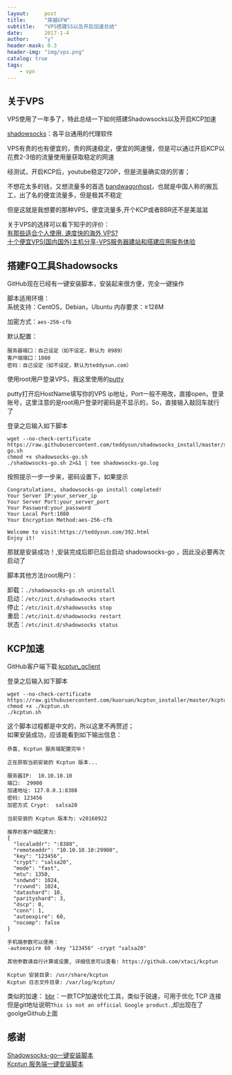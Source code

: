 ```yaml
---
layout:     post
title:      "穿越GFW"
subtitle:   "VPS搭建SS以及开启加速总结"
date:       2017-1-4
author:     "y"
header-mask: 0.3
header-img: "img/vps.png"
catalog: true
tags:
    - vpn
---
```


## 关于VPS

VPS使用了一年多了，特此总结一下如何搭建Shadowsocks以及开启KCP加速<br>

[shadowsocks](https://github.com/shadowsocks)：各平台通用的代理软件<br>

VPS有贵的也有便宜的，贵的网速稳定，便宜的网速慢，但是可以通过开启KCP以花费2-3倍的流量使用量获取稳定的网速<br>

经测试，开启KCP后，youtube稳定720P，但是流量确实烧的厉害；<br>

不想花太多的钱，又想流量多的首选 [bandwagonhost](http://bandwagonhost.com/)，也就是中国人称的搬瓦工，出了名的便宜流量多，但是极其不稳定<br>

但是这就是我想要的那种VPS，便宜流量多,开个KCP或者BBR还不是美滋滋<br>

关于VPS的选择可以看下知乎的评价：<br>
[有那些适合个人使用, 速度快的海外 VPS?](https://www.zhihu.com/question/20784987)<br>
[十个便宜VPS(国内国外)主机分享-VPS服务器建站和搭建应用服务体验](https://zhuanlan.zhihu.com/p/21872685)<br>

## 搭建FQ工具Shadowsocks


GitHub现在已经有一键安装脚本，安装起来很方便，完全一键操作<br>

脚本适用环境：<br>
	系统支持：CentOS，Debian，Ubuntu 
	内存要求：≥128M 

加密方式：`aes-256-cfb `<br>

默认配置：<br>

	服务器端口：自己设定（如不设定，默认为 8989）
	客户端端口：1080
	密码：自己设定（如不设定，默认为teddysun.com）
	
使用root用户登录VPS，我这里使用的[putty](http://www.putty.org/)<br>

putty打开后HostName填写你的VPS ip地址，Port一般不用改，直接open，登录账号，这里注意的是root用户登录时密码是不显示的，So，直接输入敲回车就行了<br>

登录之后输入如下脚本

	
	wget --no-check-certificate https://raw.githubusercontent.com/teddysun/shadowsocks_install/master/shadowsocks-go.sh
	chmod +x shadowsocks-go.sh
	./shadowsocks-go.sh 2>&1 | tee shadowsocks-go.log

按照提示一步一步来，密码设置下，如果提示
	
	Congratulations, shadowsocks-go install completed!
	Your Server IP:your_server_ip
	Your Server Port:your_server_port
	Your Password:your_password
	Your Local Port:1080
	Your Encryption Method:aes-256-cfb
	
	Welcome to visit:https://teddysun.com/392.html
	Enjoy it!

那就是安装成功！,安装完成后即已后台启动 shadowsocks-go ，因此没必要再次启动了<br>

脚本其他方法(root用户)：<br>

卸载：`./shadowsocks-go.sh uninstall`<br>
启动：`/etc/init.d/shadowsocks start`<br>
停止：`/etc/init.d/shadowsocks stop`<br>
重启：`/etc/init.d/shadowsocks restart`<br>
状态：`/etc/init.d/shadowsocks status`<br>
	

## KCP加速

GitHub客户端下载:[kcptun_gclient](https://github.com/dfdragon/kcptun_gclient)<br>

登录之后输入如下脚本

	wget --no-check-certificate https://raw.githubusercontent.com/kuoruan/kcptun_installer/master/kcptun.sh
	chmod +x ./kcptun.sh
	./kcptun.sh


这个脚本过程都是中文的，所以这里不再赘述；<br>
如果安装成功，应该能看到如下输出信息：


	恭喜, Kcptun 服务端配置完毕！
	 
	正在获取当前安装的 Kcptun 版本...
	 
	服务器IP:  10.10.10.10
	端口:  29900
	加速地址: 127.0.0.1:8388
	密码: 123456
	加密方式 Crypt:  salsa20
	 
	当前安装的 Kcptun 版本为: v20160922
	 
	推荐的客户端配置为: 
	{
	  "localaddr": ":8388",
	  "remoteaddr": "10.10.10.10:29900",
	  "key": "123456",
	  "crypt": "salsa20",
	  "mode": "fast",
	  "mtu": 1350,
	  "sndwnd": 1024,
	  "rcvwnd": 1024,
	  "datashard": 10,
	  "parityshard": 3,
	  "dscp": 0,
	  "conn": 1,
	  "autoexpire": 60,
	  "nocomp": false
	}
	 
	手机端参数可以使用：
	-autoexpire 60 -key "123456" -crypt "salsa20"
	 
	其他参数请自行计算或设置, 详细信息可以查看: https://github.com/xtaci/kcptun
	 
	Kcptun 安装目录: /usr/share/kcptun
	Kcptun 日志文件目录: /var/log/kcptun/

类似的加速：
[bbr](https://github.com/google/bbr)：一款TCP加速优化工具，类似于锐速，可用于优化 TCP 连接<br>
但是git地址说明`This is not an official Google product.`,却出现在了goolgeGithub上面<br>



## 感谢

[Shadowsocks-go一键安装脚本](https://teddysun.com/392.html)<br>
[Kcptun 服务端一键安装脚本](https://blog.kuoruan.com/110.html)



